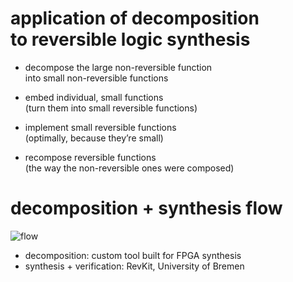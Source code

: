 # application of decomposition<br />to reversible logic synthesis

* decompose the large non-reversible function<br />into small non-reversible functions
<!-- .element: class="fragment" -->

* embed individual, small functions<br />(turn them into small reversible functions)
<!-- .element: class="fragment" -->

* implement small reversible functions<br />(optimally, because they’re small)
<!-- .element: class="fragment" -->

* recompose reversible functions<br />(the way the non-reversible ones were composed)
<!-- .element: class="fragment" -->


# decomposition + synthesis flow

![flow](img/flow.png)

* decomposition: custom tool built for FPGA synthesis
* synthesis + verification: RevKit, University of Bremen
